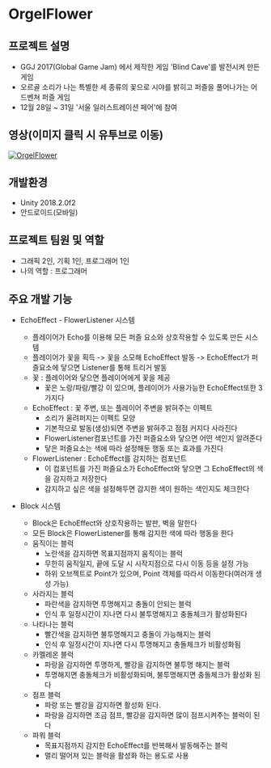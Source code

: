# OrgelFlower

## 프로젝트 설명
* GGJ 2017(Global Game Jam) 에서 제작한 게임 'Blind Cave'를 발전시켜 만든 게임
* 오르골 소리가 나는 특별한 세 종류의 꽃으로 시야를 밝히고 퍼즐을 풀어나가는 어드벤쳐 퍼즐 게임
* 12월 28일 ~ 31일 '서울 일러스트레이션 페어'에 참여

## 영상(이미지 클릭 시 유투브로 이동)
[![OrgelFlower](https://img.youtube.com/vi/k5UtABq5zgo/0.jpg)](https://youtu.be/k5UtABq5zgo "OrgelFlower")

## 개발환경
* Unity 2018.2.0f2
* 안드로이드(모바일)

## 프로젝트 팀원 및 역할
* 그래픽 2인, 기획 1인, 프로그래머 1인
* 나의 역할 : 프로그래머

## 주요 개발 기능
* EchoEffect - FlowerListener 시스템
	* 플레이어가 Echo를 이용해 모든 퍼즐 요소와 상호작용할 수 있도록 만든 시스템
	* 플레이어가 꽃을 획득 -> 꽃을 소모해 EchoEffect 발동 -> EchoEffect가 퍼즐요소에 닿으면 Listener를 통해 트리거 발동
	* 꽃 : 플레이어와 닿으면 플레이어에게 꽃을 제공
		* 꽃은 노랑/파랑/빨강 이 있으며, 플레이어가 사용가능한 EchoEffect또한 3가지다
	* EchoEffect : 꽃 주변, 또는 플레이어 주변을 밝혀주는 이펙트
		* 소리가 울려퍼지는 이펙트 모양
		* 기본적으로 발동(생성)되면 주변을 밝혀주고 점점 커지다 사라진다
		* FlowerListener컴포넌트를 가진 퍼즐요소와 닿으면 어떤 색인지 알려준다
		* 닿은 퍼즐요소는 색에 따라 설정해둔 행동 또는 효과를 가진다
	* FlowerListener : EchoEffect를 감지하는 컴포넌트
		* 이 컴포넌트를 가진 퍼즐요소가 EchoEffect와 닿으면 그 EchoEffect의 색을 감지하고 저장한다
		* 감지하고 싶은 색을 설정해두면 감지한 색이 원하는 색인지도 체크한다
	
* Block 시스템
	* Block은 EchoEffect와 상호작용하는 발판, 벽을 말한다
	* 모든 Block은 FlowerListener를 통해 감지한 색에 따라 행동을 한다
	* 움직이는 블럭
		* 노란색을 감지하면 목표지점까지 움직이는 블럭
		* 무한히 움직일지, 끝에 도달 시 시작지점으로 다시 이동 등을 설정 가능
		* 하위 오브젝트로 Point가 있으며, Point 객체를 따라서 이동한다(여러개 생성 가능)
	* 사라지는 블럭
		* 파란색을 감지하면 투명해지고 충돌이 안되는 블럭
		* 인식 후 일정시간이 지나면 다시 불투명해지고 충돌체크가 활성화된다
	* 나타나는 블럭
		* 빨간색을 감지하면 불투명해지고 충돌이 가능해지는 블럭
		* 인식 후 일정시간이 지나면 다시 투명해지고 충돌체크가 비활성화됨
	* 카멜레온 블럭
		* 파랑을 감지하면 투명하게, 빨강을 감지하면 불투명 해지는 블럭
		* 투명해지면 충돌체크가 비활성화되며, 불투명해지면 충돌체크가 활성화 된다
	* 점프 블럭
		* 파랑 또는 빨강을 감지하면 활성화 된다.
		* 파랑을 감지하면 조금 점프, 빨강을 감지하면 많이 점프시켜주는 블럭이 된다
	* 파워 블럭
		* 목표지점까지 감지한 EchoEffect를 반복해서 발동해주는 블럭
		* 멀리 떨어져 있는 블럭을 활성화 하는 용도로 사용